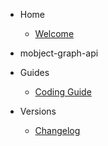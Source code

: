 - Home

  - [Welcome](/)

- mobject-graph-api

- Guides

  - [Coding Guide](https://mobject-dev-team.github.io/mobject-coding-convention/#/)

- Versions

  - [Changelog](changelog.md)
